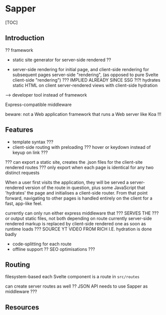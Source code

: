 # Sapper

[TOC]


<!-- ToDo: finish -->

## Introduction

?? framework
<!-- todo: update "framework" to correct term in 8. Website architecture -->

- static site generator for server-side rendered ??

- server-side rendering for initial page, and client-side rendering for subsequent pages
server-side "rendering", (as opposed to pure Svelte client-side "rendering") ??? IMPLIED ALREADY SINCE SSG ?!?!
hydrates static HTML on client
server-rendered views with client-side hydration 

--> developer tool instead of framework


Express-compatible middleware

beware: not a Web application framework that runs a Web server like Koa !!!

## Features

- template syntax ???
- client-side routing with preloading ??? hover or keydown instead of keyup on link ???

??? can export a static site, creates the .json files for the client-site rendered routes
??? only export when each page is identical for any two distinct requests

 When a user first visits the application, they will be served a server-rendered version of the route in question, plus some JavaScript that 'hydrates' the page and initialises a client-side router. From that point forward, navigating to other pages is handled entirely on the client for a fast, app-like feel.

 currently can only run either express middleware that ??? SERVES THE ??? or output static files, not both depending on route
 currently server-side rendered markup is replaced by client-side rendered one as soon as runtime loads ??? SOURCE YT VIDEO FROM RICH
    I.E. hydration is done badly

- code-splitting for each route
- offline support ??
SEO optimisations ???

## Routing

filesystem-based
each Svelte component is a route
in `src/routes`

can create server routes as well ??
JSON API
needs to use Sapper as middleware ???

## Resources